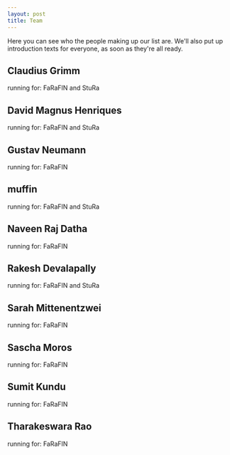 ```yaml
---
layout: post
title: Team
---
```


Here you can see who the people making up our list are. We'll also put up introduction texts for everyone, as soon as they're all ready. 

## Claudius Grimm
running for: FaRaFIN and StuRa
## David Magnus Henriques
running for: FaRaFIN and StuRa
## Gustav Neumann
running for: FaRaFIN
## muffin
running for: FaRaFIN and StuRa
## Naveen Raj Datha 
running for: FaRaFIN
## Rakesh Devalapally
running for: FaRaFIN and StuRa
## Sarah Mittenentzwei
running for: FaRaFIN
## Sascha Moros
running for: FaRaFIN
## Sumit Kundu 
running for: FaRaFIN
## Tharakeswara Rao
running for: FaRaFIN
